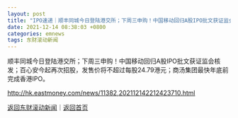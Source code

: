 ```yaml
---
layout: post
title: "IPO速递｜顺丰同城今日登陆港交所；下周三申购！中国移动回归A股IPO批文获证监会核发"
date: 2021-12-14 08:38:03 +0800
categories: emnews
tags: 东财滚动新闻
---
```


顺丰同城今日登陆港交所；下周三申购！中国移动回归A股IPO批文获证监会核发；百心安今起再次招股，发售价将不超过每股24.79港元；商汤集团最快年底前完成香港IPO。

<http://hk.eastmoney.com/news/11382,202112142212423710.html>

[返回东财滚动新闻](//finews.withounder.com/emnews/)｜[返回首页](//finews.withounder.com/)